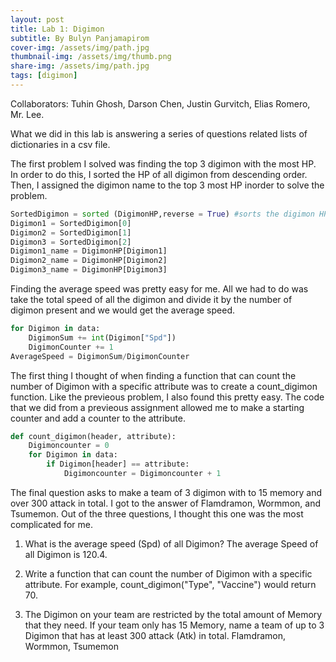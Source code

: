 ```yaml
---
layout: post
title: Lab 1: Digimon
subtitle: By Bulyn Panjamapirom
cover-img: /assets/img/path.jpg
thumbnail-img: /assets/img/thumb.png
share-img: /assets/img/path.jpg
tags: [digimon]
---
```


Collaborators: Tuhin Ghosh, Darson Chen, Justin Gurvitch, Elias Romero, Mr. Lee.

What we did in this lab is answering a series of questions related lists of dictionaries in a csv file. 

The first problem I solved was finding the top 3 digimon with the most HP. In order to do this, I sorted the HP of all digimon from descending order. Then, I assigned the digimon name to the top 3 most HP inorder to solve the problem. 

```python
SortedDigimon = sorted (DigimonHP,reverse = True) #sorts the digimon HP in terms of descending order
Digimon1 = SortedDigimon[0]
Digimon2 = SortedDigimon[1] 
Digimon3 = SortedDigimon[2] 
Digimon1_name = DigimonHP[Digimon1]
Digimon2_name = DigimonHP[Digimon2] 
Digimon3_name = DigimonHP[Digimon3] 
```

Finding the average speed was pretty easy for me. All we had to do was take the total speed of all the digimon and divide it by the number of digimon present and we would get the average speed. 

```python
for Digimon in data: 
    DigimonSum += int(Digimon["Spd"]) 
    DigimonCounter += 1 
AverageSpeed = DigimonSum/DigimonCounter 
```
The first thing I thought of when finding a function that can count the number of Digimon with a specific attribute was to create a count_digimon function. Like the previeous problem, I also found this pretty easy. The code that we did from a previeous assignment allowed me to make a starting counter and add a counter to the attribute. 

```python
def count_digimon(header, attribute): 
    Digimoncounter = 0 
    for Digimon in data: 
        if Digimon[header] == attribute: 
            Digimoncounter = Digimoncounter + 1 
```

The final question asks to make a team of 3 digimon with to 15 memory and over 300 attack in total. I got to the answer of Flamdramon, Wormmon, and Tsumemon. Out of the three questions, I thought this one was the most complicated for me. 


1. What is the average speed (Spd) of all Digimon?
The average Speed of all Digimon is 120.4. 

2. Write a function that can count the number of Digimon with a specific attribute. For example, count_digimon("Type", "Vaccine") would return 70.


3. The Digimon on your team are restricted by the total amount of Memory that they need. If your team only has 15 Memory, name a team of up to 3 Digimon that has at least 300 attack (Atk) in total.
Flamdramon, Wormmon, Tsumemon
